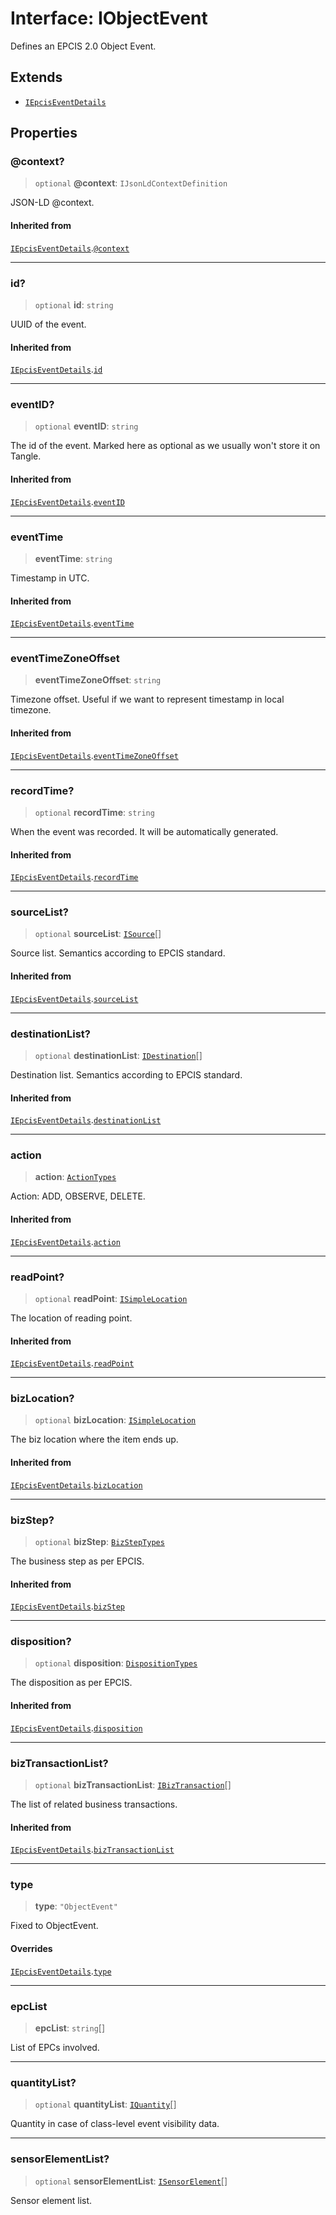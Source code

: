# Interface: IObjectEvent

Defines an EPCIS 2.0 Object Event.

## Extends

- [`IEpcisEventDetails`](IEpcisEventDetails.md)

## Properties

### @context?

> `optional` **@context**: `IJsonLdContextDefinition`

JSON-LD @context.

#### Inherited from

[`IEpcisEventDetails`](IEpcisEventDetails.md).[`@context`](IEpcisEventDetails.md#context)

***

### id?

> `optional` **id**: `string`

UUID of the event.

#### Inherited from

[`IEpcisEventDetails`](IEpcisEventDetails.md).[`id`](IEpcisEventDetails.md#id)

***

### eventID?

> `optional` **eventID**: `string`

The id of the event. Marked here as optional as we usually won't store it on Tangle.

#### Inherited from

[`IEpcisEventDetails`](IEpcisEventDetails.md).[`eventID`](IEpcisEventDetails.md#eventid)

***

### eventTime

> **eventTime**: `string`

Timestamp in UTC.

#### Inherited from

[`IEpcisEventDetails`](IEpcisEventDetails.md).[`eventTime`](IEpcisEventDetails.md#eventtime)

***

### eventTimeZoneOffset

> **eventTimeZoneOffset**: `string`

Timezone offset. Useful if we want to represent timestamp in local timezone.

#### Inherited from

[`IEpcisEventDetails`](IEpcisEventDetails.md).[`eventTimeZoneOffset`](IEpcisEventDetails.md#eventtimezoneoffset)

***

### recordTime?

> `optional` **recordTime**: `string`

When the event was recorded. It will be automatically generated.

#### Inherited from

[`IEpcisEventDetails`](IEpcisEventDetails.md).[`recordTime`](IEpcisEventDetails.md#recordtime)

***

### sourceList?

> `optional` **sourceList**: [`ISource`](ISource.md)[]

Source list. Semantics according to EPCIS standard.

#### Inherited from

[`IEpcisEventDetails`](IEpcisEventDetails.md).[`sourceList`](IEpcisEventDetails.md#sourcelist)

***

### destinationList?

> `optional` **destinationList**: [`IDestination`](IDestination.md)[]

Destination list. Semantics according to EPCIS standard.

#### Inherited from

[`IEpcisEventDetails`](IEpcisEventDetails.md).[`destinationList`](IEpcisEventDetails.md#destinationlist)

***

### action

> **action**: [`ActionTypes`](../type-aliases/ActionTypes.md)

Action: ADD, OBSERVE, DELETE.

#### Inherited from

[`IEpcisEventDetails`](IEpcisEventDetails.md).[`action`](IEpcisEventDetails.md#action)

***

### readPoint?

> `optional` **readPoint**: [`ISimpleLocation`](ISimpleLocation.md)

The location of reading point.

#### Inherited from

[`IEpcisEventDetails`](IEpcisEventDetails.md).[`readPoint`](IEpcisEventDetails.md#readpoint)

***

### bizLocation?

> `optional` **bizLocation**: [`ISimpleLocation`](ISimpleLocation.md)

The biz location where the item ends up.

#### Inherited from

[`IEpcisEventDetails`](IEpcisEventDetails.md).[`bizLocation`](IEpcisEventDetails.md#bizlocation)

***

### bizStep?

> `optional` **bizStep**: [`BizStepTypes`](../type-aliases/BizStepTypes.md)

The business step as per EPCIS.

#### Inherited from

[`IEpcisEventDetails`](IEpcisEventDetails.md).[`bizStep`](IEpcisEventDetails.md#bizstep)

***

### disposition?

> `optional` **disposition**: [`DispositionTypes`](../type-aliases/DispositionTypes.md)

The disposition as per EPCIS.

#### Inherited from

[`IEpcisEventDetails`](IEpcisEventDetails.md).[`disposition`](IEpcisEventDetails.md#disposition)

***

### bizTransactionList?

> `optional` **bizTransactionList**: [`IBizTransaction`](IBizTransaction.md)[]

The list of related business transactions.

#### Inherited from

[`IEpcisEventDetails`](IEpcisEventDetails.md).[`bizTransactionList`](IEpcisEventDetails.md#biztransactionlist)

***

### type

> **type**: `"ObjectEvent"`

Fixed to ObjectEvent.

#### Overrides

[`IEpcisEventDetails`](IEpcisEventDetails.md).[`type`](IEpcisEventDetails.md#type)

***

### epcList

> **epcList**: `string`[]

List of EPCs involved.

***

### quantityList?

> `optional` **quantityList**: [`IQuantity`](IQuantity.md)[]

Quantity in case of class-level event visibility data.

***

### sensorElementList?

> `optional` **sensorElementList**: [`ISensorElement`](ISensorElement.md)[]

Sensor element list.
